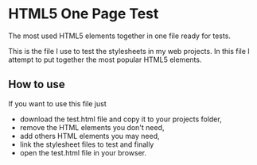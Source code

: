 # HTML5 One Page Test
The most used HTML5 elements together in one file ready for tests.

This is the file I use to test the stylesheets in my web projects. In this file I attempt to put together the most popular HTML5 elements.

## How to use
If you want to use this file just

- download the test.html file and copy it to your projects folder,
- remove the HTML elements you don't need,
- add others HTML elements you may need,
- link the stylesheet files to test and finally
- open the test.html file in your browser.